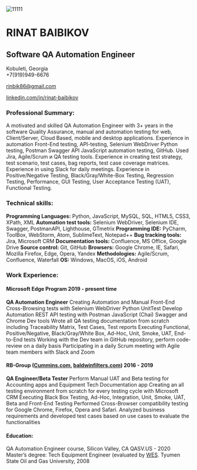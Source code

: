 ![11111](https://user-images.githubusercontent.com/76369499/206913821-718b9ff7-3faf-4894-8a8f-ea3803cae617.jpg)

# **RINAT BAIBIKOV**
## **Software QA Automation Engineer**


Kobuleti, Georgia                                                       		             
+7(919)949-6676 

[rinbik86@gmail.com](rinbik86@gmail.com)

[linkedin.com/in/rinat-baibikov](http://linkedin.com/in/rinat-baibikov)
 

### Professional Summary:
 
A motivated and skilled QA Automation Engineer with 3+ years in the software Quality Assurance, manual  and automation testing for web, Client/Server, Cloud Based, mobile and desktop applications.
Experience in automation Front-End testing, API-testing, Selenium WebDriver Python testing, Postman Swagger API JavaScript automation testing, GitHub. Used Jira, Agile/Scrum и QA testing tools. Experience in creating test strategy, test scenario, test cases, bag reports, test case coverage matrices.
Experience in using Slack for daily meetings. Experience in Positive/Negative Testing, Black/Gray/White-Box Testing, Regression Testing, Performance, GUI Testing, User Acceptance Testing (UAT), Functional Testing.
 
### Technical skills:

**Programming Languages:** Python, JavaScript, MySQL, SQL, HTML5, CSS3, XPath, XML
**Automation test tools:** Selenium WebDriver, Selenium IDE, Swagger, PostmanAPI, Lighthouse, GTmetrix
**Programming IDE:** PyCharm, ToolBox, WebStorm, Atom, SublimeText, Notepad++
**Bug tracking tools:** Jira, Microsoft CRM
**Documentation tools:** Confluence, MS Office, Google Drive
**Source control:** Git, GitHub
**Browsers:** Google Chrome, IE, Safari, Mozilla Firefox, Edge, Opera, Yandex
**Methodologies:** Agile/Scrum, Confluence, Waterfall
**OS:** Windows, MacOS, iOS, Android

### Work Experience:
 
#### **Microsoft Edge Program**				                                          **2019 - present time**
**QA Automation Engineer**
Creating Automation and Manual Front-End Cross-Browsing tests with Selenium WebDriver Python UnitTest
Develop Automation REST API testing with Postman JavaScript (Chai) Swagger and Chrome Dev tools
Wrote all QA testing documentation from scratch including Traceability Matrix, Test Cases, Test reports
Executing Functional, Positive/Negative, Black/Gray/White Box, Ad-Hoc, Unit, Smoke, UAT, End-to-End tests
Working with the Dev team in GitHub repository, perform code-review on a daily basis
Participating in a daily Scrum meeting with Agile team members with Slack and Zoom


#### **RB-Group	([Cummins.com](https://www.cummins.com/), [baldwinfilters.com](https://www.baldwinfilters.com/))**                                                     **2016 - 2019**
**QA Engineer/Beta Tester**
Perform Manual UAT and Beta testing for Accounting apps and Equipment Tech Documentation app
Creating an all testing environment from scratch for every testing cycle with Microsoft CRM
Executing Black Box Testing, Ad-Hoc, Integration, Unit, Smoke, UAT, Beta and Front-End Testing
Performed Cross-Browser compatibility testing for Google Chrome, Firefox, Opera and Safari.
Analyzed business requirements and developed test cases based on use cases to evaluate the functionalities

#### **Education:**

QA Automation Engineer course, Silicon Valley, CA QASV.US - 2020
Master’s degree: Tech Equipment Engineer (evaluated by [WES](https://www.wes.org/). Tyumen State Oil and Gas University, 2008


